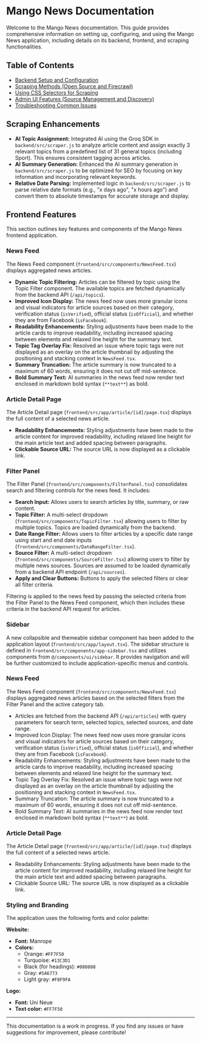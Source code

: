 # Mango News Documentation

Welcome to the Mango News documentation. This guide provides comprehensive information on setting up, configuring, and using the Mango News application, including details on its backend, frontend, and scraping functionalities.

## Table of Contents

- [Backend Setup and Configuration](backend-setup.md)
- [Scraping Methods (Open Source and Firecrawl)](scraping-methods.md)
- [Using CSS Selectors for Scraping](css-selectors.md)
- [Admin UI Features (Source Management and Discovery)](admin-ui.md)
- [Troubleshooting Common Issues](troubleshooting.md)

## Scraping Enhancements

- **AI Topic Assignment:** Integrated AI using the Groq SDK in `backend/src/scraper.js` to analyze article content and assign exactly 3 relevant topics from a predefined list of 31 general topics (including Sport). This ensures consistent tagging across articles.
- **AI Summary Generation:** Enhanced the AI summary generation in `backend/src/scraper.js` to be optimized for SEO by focusing on key information and incorporating relevant keywords.
- **Relative Date Parsing:** Implemented logic in `backend/src/scraper.js` to parse relative date formats (e.g., "x days ago", "x hours ago") and convert them to absolute timestamps for accurate storage and display.

## Frontend Features

This section outlines key features and components of the Mango News frontend application.

### News Feed

The News Feed component (`frontend/src/components/NewsFeed.tsx`) displays aggregated news articles.

- **Dynamic Topic Filtering:** Articles can be filtered by topic using the Topic Filter component. The available topics are fetched dynamically from the backend API (`/api/topics`).
- **Improved Icon Display:** The news feed now uses more granular icons and visual indicators for article sources based on their category, verification status (`isVerified`), official status (`isOfficial`), and whether they are from Facebook (`isFacebook`).
- **Readability Enhancements:** Styling adjustments have been made to the article cards to improve readability, including increased spacing between elements and relaxed line height for the summary text.
- **Topic Tag Overlay Fix:** Resolved an issue where topic tags were not displayed as an overlay on the article thumbnail by adjusting the positioning and stacking context in `NewsFeed.tsx`.
- **Summary Truncation:** The article summary is now truncated to a maximum of 60 words, ensuring it does not cut off mid-sentence.
- **Bold Summary Text:** AI summaries in the news feed now render text enclosed in markdown bold syntax (`**text**`) as bold.

### Article Detail Page

The Article Detail page (`frontend/src/app/article/[id]/page.tsx`) displays the full content of a selected news article.

- **Readability Enhancements:** Styling adjustments have been made to the article content for improved readability, including relaxed line height for the main article text and added spacing between paragraphs.
- **Clickable Source URL:** The source URL is now displayed as a clickable link.

### Filter Panel

The Filter Panel (`frontend/src/components/FilterPanel.tsx`) consolidates search and filtering controls for the news feed. It includes:

-   **Search Input:** Allows users to search articles by title, summary, or raw content.
-   **Topic Filter:** A multi-select dropdown (`frontend/src/components/TopicFilter.tsx`) allowing users to filter by multiple topics. Topics are loaded dynamically from the backend.
-   **Date Range Filter:** Allows users to filter articles by a specific date range using start and end date inputs (`frontend/src/components/DateRangeFilter.tsx`).
-   **Source Filter:** A multi-select dropdown (`frontend/src/components/SourceFilter.tsx`) allowing users to filter by multiple news sources. Sources are assumed to be loaded dynamically from a backend API endpoint (`/api/sources`).
-   **Apply and Clear Buttons:** Buttons to apply the selected filters or clear all filter criteria.

Filtering is applied to the news feed by passing the selected criteria from the Filter Panel to the News Feed component, which then includes these criteria in the backend API request for articles.

### Sidebar

A new collapsible and themeable sidebar component has been added to the application layout (`frontend/src/app/layout.tsx`). The sidebar structure is defined in `frontend/src/components/app-sidebar.tsx` and utilizes components from `@/components/ui/sidebar`. It provides navigation and will be further customized to include application-specific menus and controls.

### News Feed

The News Feed component (`frontend/src/components/NewsFeed.tsx`) displays aggregated news articles based on the selected filters from the Filter Panel and the active category tab.

-   Articles are fetched from the backend API (`/api/articles`) with query parameters for search term, selected topics, selected sources, and date range.
-   Improved Icon Display: The news feed now uses more granular icons and visual indicators for article sources based on their category, verification status (`isVerified`), official status (`isOfficial`), and whether they are from Facebook (`isFacebook`).
-   Readability Enhancements: Styling adjustments have been made to the article cards to improve readability, including increased spacing between elements and relaxed line height for the summary text.
-   Topic Tag Overlay Fix: Resolved an issue where topic tags were not displayed as an overlay on the article thumbnail by adjusting the positioning and stacking context in `NewsFeed.tsx`.
-   Summary Truncation: The article summary is now truncated to a maximum of 60 words, ensuring it does not cut off mid-sentence.
-   Bold Summary Text: AI summaries in the news feed now render text enclosed in markdown bold syntax (`**text**`) as bold.

### Article Detail Page

The Article Detail page (`frontend/src/app/article/[id]/page.tsx`) displays the full content of a selected news article.

-   Readability Enhancements: Styling adjustments have been made to the article content for improved readability, including relaxed line height for the main article text and added spacing between paragraphs.
-   Clickable Source URL: The source URL is now displayed as a clickable link.

### Styling and Branding

The application uses the following fonts and color palette:

**Website:**
*   **Font:** Manrope
*   **Colors:**
    *   Orange: `#FF7F50`
    *   Turquoise: `#13C3D1`
    *   Black (for headings): `#080808`
    *   Gray: `#5A6773`
    *   Light gray: `#F8F9FA`

**Logo:**
*   **Font:** Uni Neue
*   **Text color:** `#FF7F50`

---

This documentation is a work in progress. If you find any issues or have suggestions for improvement, please contribute!
